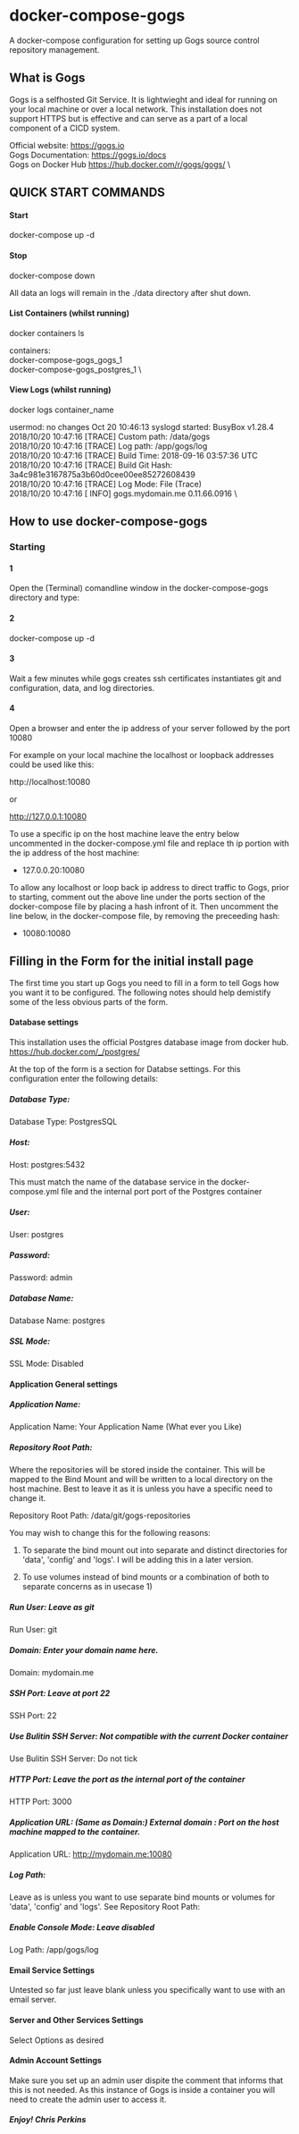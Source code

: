# docker-compose-gogs
A docker-compose configuration for setting up Gogs source control repository management.

## What is Gogs

Gogs is a selfhosted Git Service. It is lightwieght and ideal for running on your local machine or over a local network. This installation does not support HTTPS but is effective and can serve as a part of a local component of a CICD system.

Official website:        https://gogs.io \
Gogs Documentation:      https://gogs.io/docs \
Gogs on Docker Hub       https://hub.docker.com/r/gogs/gogs/ \

## QUICK START COMMANDS

#### Start

docker-compose up -d

#### Stop

docker-compose down

All data an logs will remain in the ./data directory after shut down.

#### List Containers (whilst running)

docker containers ls

containers: \
       docker-compose-gogs_gogs_1 \
       docker-compose-gogs_postgres_1 \

#### View Logs (whilst running)

docker logs container_name

usermod: no changes
Oct 20 10:46:13 syslogd started: BusyBox v1.28.4 \
2018/10/20 10:47:16 [TRACE] Custom path: /data/gogs \
2018/10/20 10:47:16 [TRACE] Log path: /app/gogs/log \
2018/10/20 10:47:16 [TRACE] Build Time: 2018-09-16 03:57:36 UTC \
2018/10/20 10:47:16 [TRACE] Build Git Hash: 3a4c981e3167875a3b60d0cee00ee85272608439 \
2018/10/20 10:47:16 [TRACE] Log Mode: File (Trace) \
2018/10/20 10:47:16 [ INFO] gogs.mydomain.me 0.11.66.0916 \

## How to use docker-compose-gogs

### Starting

#### 1

Open the (Terminal) comandline window in the docker-compose-gogs directory and type:

#### 2

docker-compose up -d

#### 3

Wait a few minutes while gogs creates ssh certificates instantiates git and configuration, data, and log directories.

#### 4

Open a browser and enter the ip address of your server followed by the port 10080

For example on your local machine the localhost or loopback addresses could be used like this:

http://localhost:10080

or

http://127.0.0.1:10080

To use a specific ip on the host machine leave the entry below uncommented in the docker-compose.yml file and replace th ip portion with the ip address of the host machine:

- 127.0.0.20:10080

To allow any localhost or loop back ip address to direct traffic to Gogs, prior to starting, comment out the above line under the ports section of the docker-compose file by placing a hash infront of it. Then uncomment the line below, in the docker-compose file, by removing the preceeding hash:

- 10080:10080

## Filling in the Form for the initial install page

The first time you start up Gogs you need to fill in a form to tell Gogs how you want it to be configured. The following notes should help demistify some of the less obvious parts of the form.

#### Database settings

This installation uses the official Postgres database image from docker hub.
https://hub.docker.com/_/postgres/

At the top of the form is a section for Databse settings. For this configuration enter the following details:

##### Database Type:
Database Type: PostgresSQL

##### Host:
Host: postgres:5432

This must match the name of the database service in the docker-compose.yml file and the internal port port of the Postgres container

##### User:
User: postgres

##### Password:
Password: admin

##### Database Name:
Database Name: postgres

##### SSL Mode:
SSL Mode: Disabled

#### Application General settings

##### Application Name:
Application Name: Your Application Name (What ever you Like)

##### Repository Root Path:
Where the repositories will be stored inside the container. This will be mapped to the Bind Mount and will be written to a local directory on the host machine. Best to leave it as it is unless you have a specific need to change it.

Repository Root Path: /data/git/gogs-repositories

You may wish to change this for the following reasons:

1) To separate the bind mount out into separate and distinct directories for 'data', 'config' and 'logs'. I will be adding this in a later version.

2) To use volumes instead of bind mounts or a combination of both to separate concerns as in usecase 1)

##### Run User: Leave as git
Run User: git

##### Domain: Enter your domain name here.
Domain: mydomain.me

##### SSH Port: Leave at port 22
SSH Port: 22

##### Use Bulitin SSH Server: Not compatible with the current Docker container
Use Bulitin SSH Server: Do not tick

##### HTTP Port: Leave the port as the internal port of the container
HTTP Port: 3000

##### Application URL: (Same as Domain:) External domain : Port on the host machine mapped to the container.
Application URL: http://mydomain.me:10080

##### Log Path:
Leave as is unless you want to use separate bind mounts or volumes for 'data', 'config' and 'logs'. See Repository Root Path:

##### Enable Console Mode: Leave disabled

Log Path: /app/gogs/log

#### Email Service Settings
Untested so far just leave blank unless you specifically want to use with an email server.

#### Server and Other Services Settings
Select Options as desired

#### Admin Account Settings

Make sure you set up an admin user dispite the comment that informs that this is not needed. As this instance of Gogs is inside a container you will need to create the admin user to access it.


##### Enjoy! Chris Perkins
